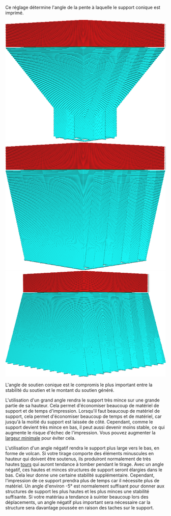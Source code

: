 Ce réglage détermine l'angle de la pente à laquelle le support conique est imprimé.

![Un angle de 30 degrés](../../../articles/images/support_conical_enabled.png)
![Un angle de 10 degrés](../../../articles/images/support_conical_angle_10.png)
![Un angle de -10 degrés, ce qui fait que la base est plus large](../../../articles/images/support_conical_angle_neg10.png)

L'angle de soutien conique est le compromis le plus important entre la stabilité du soutien et le montant du soutien généré.

L'utilisation d'un grand angle rendra le support très mince sur une grande partie de sa hauteur. Cela permet d'économiser beaucoup de matériel de support et de temps d'impression. Lorsqu'il faut beaucoup de matériel de support, cela permet d'économiser beaucoup de temps et de matériel, car jusqu'à la moitié du support est laissée de côté. Cependant, comme le support devient très mince en bas, il peut aussi devenir moins stable, ce qui augmente le risque d'échec de l'impression. Vous pouvez augmenter la [largeur minimale](support_conical_min_width.md) pour éviter cela.

L'utilisation d'un angle négatif rendra le support plus large vers le bas, en forme de volcan. Si votre tirage comporte des éléments minuscules en hauteur qui doivent être soutenus, ils produiront normalement de très hautes [tours](../support/support_use_towers.md) qui auront tendance à tomber pendant le tirage. Avec un angle négatif, ces hautes et minces structures de support seront élargies dans le bas. Cela leur donne une certaine stabilité supplémentaire. Cependant, l'impression de ce support prendra plus de temps car il nécessite plus de matériel. Un angle d'environ -5° est normalement suffisant pour donner aux structures de support les plus hautes et les plus minces une stabilité suffisante. Si votre matériau a tendance à suinter beaucoup lors des déplacements, un angle négatif plus important sera nécessaire car la structure sera davantage poussée en raison des taches sur le support.
